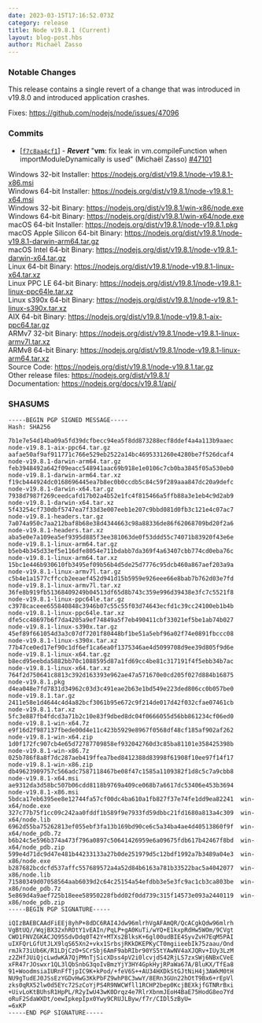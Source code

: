 ```yaml
---
date: 2023-03-15T17:16:52.073Z
category: release
title: Node v19.8.1 (Current)
layout: blog-post.hbs
author: Michaël Zasso
---
```


### Notable Changes

This release contains a single revert of a change that was introduced in v19.8.0
and introduced application crashes.

Fixes: <https://github.com/nodejs/node/issues/47096>

### Commits

* \[[`f7c8aa4cf1`](https://github.com/nodejs/node/commit/f7c8aa4cf1)] - _**Revert**_ "**vm**: fix leak in vm.compileFunction when importModuleDynamically is used" (Michaël Zasso) [#47101](https://github.com/nodejs/node/pull/47101)

Windows 32-bit Installer: https://nodejs.org/dist/v19.8.1/node-v19.8.1-x86.msi<br />
Windows 64-bit Installer: https://nodejs.org/dist/v19.8.1/node-v19.8.1-x64.msi<br />
Windows 32-bit Binary: https://nodejs.org/dist/v19.8.1/win-x86/node.exe<br />
Windows 64-bit Binary: https://nodejs.org/dist/v19.8.1/win-x64/node.exe<br />
macOS 64-bit Installer: https://nodejs.org/dist/v19.8.1/node-v19.8.1.pkg<br />
macOS Apple Silicon 64-bit Binary: https://nodejs.org/dist/v19.8.1/node-v19.8.1-darwin-arm64.tar.gz<br />
macOS Intel 64-bit Binary: https://nodejs.org/dist/v19.8.1/node-v19.8.1-darwin-x64.tar.gz<br />
Linux 64-bit Binary: https://nodejs.org/dist/v19.8.1/node-v19.8.1-linux-x64.tar.xz<br />
Linux PPC LE 64-bit Binary: https://nodejs.org/dist/v19.8.1/node-v19.8.1-linux-ppc64le.tar.xz<br />
Linux s390x 64-bit Binary: https://nodejs.org/dist/v19.8.1/node-v19.8.1-linux-s390x.tar.xz<br />
AIX 64-bit Binary: https://nodejs.org/dist/v19.8.1/node-v19.8.1-aix-ppc64.tar.gz<br />
ARMv7 32-bit Binary: https://nodejs.org/dist/v19.8.1/node-v19.8.1-linux-armv7l.tar.xz<br />
ARMv8 64-bit Binary: https://nodejs.org/dist/v19.8.1/node-v19.8.1-linux-arm64.tar.xz<br />
Source Code: https://nodejs.org/dist/v19.8.1/node-v19.8.1.tar.gz<br />
Other release files: https://nodejs.org/dist/v19.8.1/<br />
Documentation: https://nodejs.org/docs/v19.8.1/api/

### SHASUMS

```
-----BEGIN PGP SIGNED MESSAGE-----
Hash: SHA256

7b1e7e54d14ba09a5fd39dcfbecc94ea5f8dd873288ecf8ddef4a4a113b9aaec  node-v19.8.1-aix-ppc64.tar.gz
aafae50af9af911771c766e529eb2522a14bc4695331260e4280be7f526dcaf4  node-v19.8.1-darwin-arm64.tar.gz
feb3948492a642f09eacc548941aac69b918e1e0106c7cb0ba3845f05a530eb0  node-v19.8.1-darwin-arm64.tar.xz
f19cb444924dc0168696445ea7b8ec0b0ccdb5c84c59f289aaa847dc20a9defc  node-v19.8.1-darwin-x64.tar.gz
7938d7987f269ceedcafd17b02a4b52e1fc4f815466a5ffb88a3e1eb4c9d2ab9  node-v19.8.1-darwin-x64.tar.xz
5f43254cf730dbf5747ea7f33d3e007eeb1e207c9bbd081d0fb3c121e4c07ac7  node-v19.8.1-headers.tar.gz
7a074a950c7aa212baf8b68e38d4344663c98a88336de86f62068709bd20f2a6  node-v19.8.1-headers.tar.xz
aba5e0e7a109ea5ef9395d885f3ee381063de0f53ddd55c74071b83920f43e6e  node-v19.8.1-linux-arm64.tar.gz
b5eb4b345d33ef5e116dfe8054e711bdabb7da369f4a63407cbb774cd0eba76c  node-v19.8.1-linux-arm64.tar.xz
15bc1e446b930610fb3495ef09b56b4d5de25d7776c95dcb460a867aef203a9a  node-v19.8.1-linux-armv7l.tar.gz
c5b4e1a1577cffccb2eeaef452d941d15b5959e926eee66e8bab7b762d03e7fd  node-v19.8.1-linux-armv7l.tar.xz
36fe8b919fb51368409249b04513df65d8b743c359e996d39438e3fc7c5521f8  node-v19.8.1-linux-ppc64le.tar.gz
c3978caceee655840848c3946b07c55c55f03d74643ecfd1c39cc24100eb1b4b  node-v19.8.1-linux-ppc64le.tar.xz
dfe5cc48697b6f7da4205a9ef74849a5f7eb490411cbf33021ef5be1ab74b027  node-v19.8.1-linux-s390x.tar.gz
45ef89f661054d3a3c07df7201f80448bf1be51a5ebf96a02f74e0891fbccc08  node-v19.8.1-linux-s390x.tar.xz
77b47ce0ed17ef90c1df6ef1ca6ea0f1375346ae4d5099708d9ee39d805f9d6e  node-v19.8.1-linux-x64.tar.gz
b8ecd95eebda5882bb70c1088595d87a1fd69cc4be81c317191f4f5ebb34b7ac  node-v19.8.1-linux-x64.tar.xz
764f2d750641c8813c392d163393e962ae47a571670e0cd205f027d884b16875  node-v19.8.1.pkg
d4ea048e7fd7831d34962c03d3c491eae2b63e1bd549e223ded806cc0b057be0  node-v19.8.1.tar.gz
2411e58e1d4644c4d4a82bcf3061b95e672c9f214de017d42f032cfae07461cb  node-v19.8.1.tar.xz
5fc3e887fb4fdcd3a71b2c10e83f9dbed8dc04f0666055d56bb861234cf06ed0  node-v19.8.1-win-x64.7z
e9f16d2f987137fbede00d4e11c423b5929e8967f0568df48cf185af902af262  node-v19.8.1-win-x64.zip
1d0f172fc907cb4e65d72787709858ef932042760d3c85ba81101e358425398b  node-v19.8.1-win-x86.7z
025b786f8a8f7dc287aeb419ffea7bed8412388d83998f61908f10ee97f14f17  node-v19.8.1-win-x86.zip
db49623909757c566adc7587118467be08f47c1585a1109382f1d8c5c7a9cbb8  node-v19.8.1-x64.msi
ae9312da3d58bc507b06cdd8118b9769a409ce068b7a6617dc53406e453b3694  node-v19.8.1-x86.msi
5bdca17eb6395ee8e12744fa57cf00dc4ba610a1fb827f37e74fe1dd9ea82241  win-x64/node.exe
327c77b75f1cc09c242aa0fddf1b589f9e7933fd59dbbc21fd1680a813a4c309  win-x64/node.lib
6962d55ba75262813ef055ebf3fa13b169bd90ce6c5a34ba4ae4d40513860f9f  win-x64/node_pdb.7z
b6b24c5e596b374a473f796a0897c50641426959e6a09675fdb617b42467f8bd  win-x64/node_pdb.zip
599e4d71dc9d47e481b44233133a27b0de251979d5c12bdf1992a7b3489a04e3  win-x86/node.exe
b287682bcdcfd537affc557689572a4a52d84b6163a781b33522bac5a4042077  win-x86/node.lib
71580349d07058564aab6039d2c64c25154a54efdbb3e5e3fc9ac1cb3ca803be  win-x86/node_pdb.7z
5e869d4a9aef725b18eee58950228fbdd02f0dd739c315f14573e093a2440119  win-x86/node_pdb.zip
-----BEGIN PGP SIGNATURE-----

iQIzBAEBCAAdFiEEj8yhP+8dDC6RAI4Jdw96mlrhVgAFAmQR/QcACgkQdw96mlrh
VgBtUQ//WqjBX32xhROtY1vEAIn/PqLP+gA0KuTi/wYQ+E1kxpRdHw5WOm/9CVgt
CWO1FNVZGKACJQ95SdvDdq0T42Y+MTXs2BlksK+6gl00udBIE4SyvZvH7EqM5PAI
uIXFQrLGfUtJLX9lqS65Xn2+vkx1SrbsjRKkDKEPKyCT0mgiieebIk75zaau/Ond
rmJk73iUb6K/R1LDjCzO+SCrSbj6AmF9abRIbr90YS5tYAwNV4aXJQRv+IUy3LzM
z2ZHfJUiQjcLwdwKA7QjPMnTjSicXDss4pV2i0lcvjdS42RjLS7zxSWj6NBxCVeE
xFR47rJOswxr1QL3lQbSnbG3qoIvBmzYjY3HY4GpkHyjRPaWa67A/BluKX/TfEa8
91+WoodmsiaIURnFfTjpIC9K+kPod/+feV6S++AU34HXDkStGJtNiH4j3AWkM0tH
NU9gTudEJ0JSsEzYGDvHwG3KkPbFZ9whP8C3wwY/8ERn3GUn22hOtT9Bx6+rEpVl
zks0qRX52lw0d5EYc72SzCoYjPS4R9NWCWfll1RCHP2bep0KcjBEXkjfGTNRrBxi
+UivLoKtBUhsR1HpPL/R2yIwU43wK0Drqz4e7RlrXbnmJEoH4BaE75HodG8eo7Yd
oRuF2SdaWXDt/oewIpkepIpx0Ywy9CRUJLByw/f7r/CIDl5zByU=
=6xKP
-----END PGP SIGNATURE-----

```
